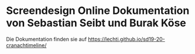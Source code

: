 # Screendesign Online Dokumentation von Sebastian Seibt und Burak Köse

Die Dokumentation finden sie auf https://lechti.github.io/sd19-20-cranachtimeline/
